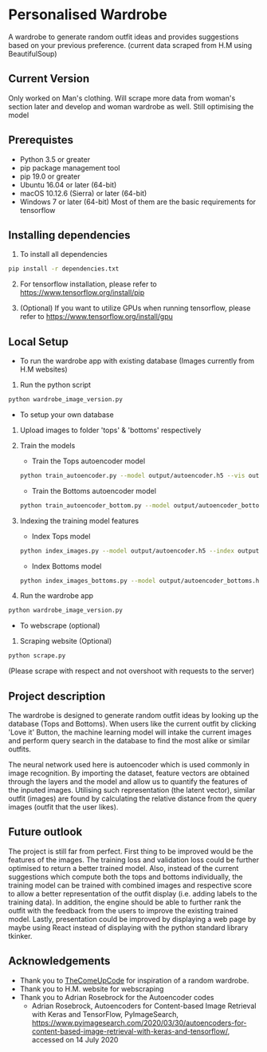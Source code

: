 # Personalised Wardrobe

A wardrobe to generate random outfit ideas and provides suggestions based on your previous preference.
(current data scraped from H.M using BeautifulSoup)

## Current Version

Only worked on Man's clothing. Will scrape more data from woman's section later and develop and woman wardrobe as well.
Still optimising the model

## Prerequistes

* Python 3.5 or greater
* pip package management tool
* pip 19.0 or greater
* Ubuntu 16.04 or later (64-bit)
* macOS 10.12.6 (Sierra) or later (64-bit)
* Windows 7 or later (64-bit)
Most of them are the basic requirements for tensorflow

## Installing dependencies

1. To install all dependencies 
```bash
pip install -r dependencies.txt
```
2. For tensorflow installation, please refer to https://www.tensorflow.org/install/pip

3. (Optional) If you want to utilize GPUs when running tensorflow, please refer to https://www.tensorflow.org/install/gpu 

## Local Setup

* To run the wardrobe app with existing database (Images currently from H.M websites)
1. Run the python script
```bash
python wardrobe_image_version.py
```

* To setup your own database
1. Upload images to folder 'tops' & 'bottoms' respectively

2. Train the models
    * Train the Tops autoencoder model
    ```bash
    python train_autoencoder.py --model output/autoencoder.h5 --vis output/recon_vis.png --plot output/plot.png
    ```
    * Train the Bottoms autoencoder model
    ```bash
    python train_autoencoder_bottom.py --model output/autoencoder_bottoms.h5 --vis output/recon_vis.png --plot output/plot_bottoms.png
    ```

3. Indexing the training model features
    * Index Tops model
    ```bash
    python index_images.py --model output/autoencoder.h5 --index output/index.pickle
    ```

    * Index Bottoms model
    ```bash
    python index_images_bottoms.py --model output/autoencoder_bottoms.h5 --index output/index_bottoms.pickle
    ```
4. Run the wardrobe app 
```bash
python wardrobe_image_version.py
```
* To webscrape (optional)
1. Scraping website (Optional)
```bash
python scrape.py
```
(Please scrape with respect and not overshoot with requests to the server)

## Project description

The wardrobe is designed to generate random outfit ideas by looking up the database (Tops and Bottoms). When users like the current outfit by clicking 'Love it' Button, the machine learning model will intake the current images and perform query search in the database to find the most alike or similar outfits. 

The neural network used here is autoencoder which is used commonly in image recognition. By importing the dataset, feature vectors are obtained through the layers and the model and allow us to quantify the features of the inputed images. Utilising such representation (the latent vector), similar outfit (images) are found by calculating the relative distance from the query images (outfit that the user likes).   

## Future outlook

The project is still far from perfect. First thing to be improved would be the features of the images. The training loss and validation loss could be further optimised to return a better trained model. 
Also, instead of the current suggestions which compute both the tops and bottoms individually, the training model can be trained with combined images and respective score to allow a better representation of the outfit display (i.e. adding labels to the training data). In addition, the engine should be able to further rank the outfit with the feedback from the users to improve the existing trained model. 
Lastly, presentation could be improved by displaying a web page by maybe using React instead of displaying with the python standard library tkinker. 

## Acknowledgements
* Thank you to [TheComeUpCode](https://github.com/TheComeUpCode/WardrobeApp/) for inspiration of a random wardrobe.
* Thank you to H.M. website for webscraping
* Thank you to Adrian Rosebrock for the Autoencoder codes
    * Adrian Rosebrock, Autoencoders for Content-based Image Retrieval with Keras and TensorFlow, PyImageSearch, https://www.pyimagesearch.com/2020/03/30/autoencoders-for-content-based-image-retrieval-with-keras-and-tensorflow/, accessed on 14 July 2020

